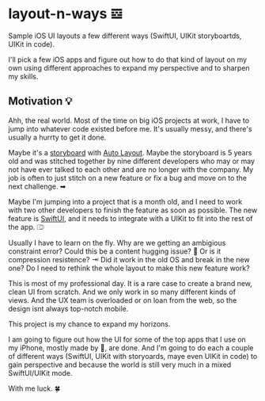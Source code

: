 # layout-n-ways 𝌛
Sample iOS UI layouts a few different ways (SwiftUI, UIKit storyboartds, UIKit in code).

I'll pick a few iOS apps and figure out how to do that kind of layout on my own using different approaches to expand my perspective and to sharpen my skills.

## Motivation 💡

Ahh, the real world.  Most of the time on big iOS projects at work, I have to jump into whatever code existed before me.  It's usually messy, and there's usually a hurrty to get it done.

Maybe it's a [storyboard](https://developer.apple.com/library/archive/documentation/General/Conceptual/Devpedia-CocoaApp/Storyboard.html) with [Auto Layout](https://developer.apple.com/library/archive/documentation/UserExperience/Conceptual/AutolayoutPG/index.html).  Maybe the storyboard is 5 years old and was stitched together by nine different developers who may or may not have ever talked to each other and are no longer with the company.  My job is often to just stitch on a new feature or fix a bug and move on to the next challenge. ➡

Maybe I'm jumping into a project that is a month old, and I need to work with two other developers to finish the feature as soon as possible.  The new feature is [SwiftUI](https://developer.apple.com/xcode/swiftui/), and it needs to integrate with a UIKit to fit into the rest of the app. ⎄

Usually I have to learn on the fly.  Why are we getting an ambigious constraint error?  Could this be a content hugging issue? 🤗  Or is it compression resistence? ⇥ Did it work in the old OS and break in the new one?  Do I need to rethink the whole layout to make this new feature work?

This is most of my professional day.  It is a rare case to create a brand new, clean UI from scratch.  And we only work in so many different kinds of views.  And the UX team is overloaded or on loan from the web, so the design isnt always top-notch mobile.

This project is my chance to expand my horizons.

I am going to figure out how the UI for some of the top apps that I use on my iPhone, mostly made by , are done.  And I'm going to do each a couple of different ways (SwiftUI, UIKit with storyoards, maye even UIKit in code) to gain perspective and because the world is still very much in a mixed SwiftUI/UIKit mode.

With me luck. 🍀

